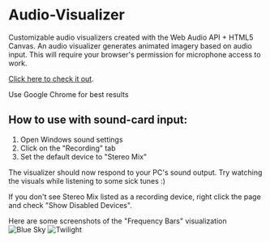 # Audio-Visualizer

Customizable audio visualizers created with the Web Audio API + HTML5 Canvas. An audio visualizer generates animated imagery based on audio input.
This will require your browser's permission for microphone access to work.

[Click here to check it out](https://chenjustin.github.io/audio-visualizer/).

Use Google Chrome for best results

How to use with sound-card input:
---
1.  Open Windows sound settings
2.  Click on the "Recording" tab
3.  Set the default device to "Stereo Mix"

The visualizer should now respond to your PC's sound output. Try watching the visuals while listening to some sick tunes :)

If you don't see Stereo Mix listed as a recording device, right click the page and check "Show Disabled Devices".

Here are some screenshots of the "Frequency Bars" visualization
![Blue Sky](https://cloud.githubusercontent.com/assets/10242137/25936966/db389be4-35f7-11e7-9334-4a066d6110c0.png)
![Twilight](https://cloud.githubusercontent.com/assets/10242137/25936852/5d0c8e92-35f7-11e7-99c1-83cdf0ae0af4.png)
